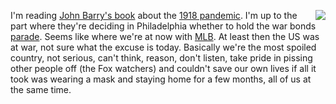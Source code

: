 <img src="http://scripting.com/images/2020/07/27/pandemicBook.png" border="0" align="right">I'm reading <a href="https://www.amazon.com/Great-Influenza-Deadliest-Pandemic-History/dp/0143036491">John Barry's book</a> about the <a href="https://en.wikipedia.org/wiki/Spanish_flu">1918 pandemic</a>. I'm up to the part where they're deciding in Philadelphia whether to hold the war bonds <a href="https://en.wikipedia.org/wiki/Philadelphia_Liberty_Loans_Parade">parade</a>. Seems like where we're at now with <a href="https://www.yahoo.com/sports/the-marlins-covid-19-outbreak-is-really-bad-and-exactly-what-mlb-signed-up-for-160751017.html">MLB</a>. At least then the US was at war, not sure what the excuse is today. Basically we're the most spoiled country, not serious, can't think, reason, don't listen, take pride in pissing other people off (the Fox watchers) and couldn't save our own lives if all it took was wearing a mask and staying home for a few months, all of us at the same time.
